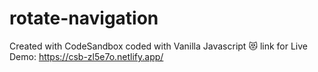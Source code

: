 # rotate-navigation
Created with CodeSandbox
coded with Vanilla Javascript 😻 link for Live Demo: https://csb-zl5e7o.netlify.app/

